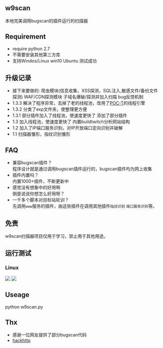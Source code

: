 ## w9scan
本地完美调用bugscan的插件运行的扫描器

## Requirement
- require python 2.7
- 不需要安装其他第三方库
- 支持Windos/Linux  win10 Ubuntu 测试成功

## 升级记录
- 接下来要做的: 爬虫模块(信息收集，XSS探测，SQL注入,敏感文件/备份文件探测) WAF/CDN探测模块 子域名爆破/探测并加入扫描 bug反馈机制
- 1.3.3 解决了程序异常，去掉了老的线程池，改用了[POC-T](https://github.com/Xyntax/POC-T/blob/2.0/lib/controller/engine.py)的线程引擎
- 1.3.2 分类了exp文件夹，使整理更方便
- 1.3.1 部分插件加入了线程池，使速度更快了 添加了部分插件
- 1.3 加入线程池，使速度更快了  内置buildtwitch分析网站结构
- 1.2 加入了IP端口服务识别，对IP开放端口定向识别并破解
- 1.1 扫描器雏形，指纹识别雏形

## FAQ
- 兼容bugscan插件？  
    程序设计就是通过调用bugscan插件运行的，bugscan插件均为网上收集
- 插件内置吗？  
    内置1000+插件，不断更新中
- 感觉没有想象中的好用啊  
    倒是说说你想怎么好用呀？
- 一千多个脚本对目标站轮训？  
    先调用`www`服务的插件，由这些插件在调用其他插件`指纹识别` `端口服务识别`等。

## 免责
w9scan扫描器项目仅用于学习，禁止用于其他用途。

## 运行测试
### Linux 
![](https://github.com/boy-hack/w9scan/blob/master/images/linux1.png)
![](https://github.com/boy-hack/w9scan/blob/master/images/linux2.png)

## Useage
python w9scan.py

## Thx
- 感谢一位网友提供了部分bugscan代码
- [hackhttp](https://github.com/BugScanTeam/hackhttp/)